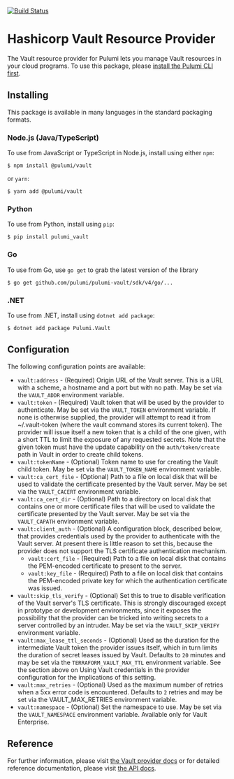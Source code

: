 [![Build Status](https://travis-ci.com/pulumi/pulumi-vault.svg?token=eHg7Zp5zdDDJfTjY8ejq&branch=master)](https://travis-ci.com/pulumi/pulumi-vault)

# Hashicorp Vault Resource Provider

The Vault resource provider for Pulumi lets you manage Vault resources in your cloud programs. To use
this package, please [install the Pulumi CLI first](https://pulumi.io/).

## Installing

This package is available in many languages in the standard packaging formats.

### Node.js (Java/TypeScript)

To use from JavaScript or TypeScript in Node.js, install using either `npm`:

    $ npm install @pulumi/vault

or `yarn`:

    $ yarn add @pulumi/vault

### Python

To use from Python, install using `pip`:

    $ pip install pulumi_vault

### Go

To use from Go, use `go get` to grab the latest version of the library

    $ go get github.com/pulumi/pulumi-vault/sdk/v4/go/...

### .NET

To use from .NET, install using `dotnet add package`:

    $ dotnet add package Pulumi.Vault

## Configuration

The following configuration points are available:

- `vault:address` - (Required) Origin URL of the Vault server. This is a URL with a scheme, a hostname and a port but with no path.
  May be set via the `VAULT_ADDR` environment variable.
- `vault:token` - (Required) Vault token that will be used by the provider to authenticate. May be set via the `VAULT_TOKEN`
  environment variable. If none is otherwise supplied, the provider will attempt to read it from ~/.vault-token (where the vault
  command stores its current token). The provider will issue itself a new token that is a child of the one given, with a short TTL
  to limit the exposure of any requested secrets. Note that the given token must have the update capability on the `auth/token/create`
  path in Vault in order to create child tokens.
- `vault:tokenName` - (Optional) Token name to use for creating the Vault child token. May be set via the `VAULT_TOKEN_NAME`
  environment variable. 
- `vault:ca_cert_file` - (Optional) Path to a file on local disk that will be used to validate the certificate presented by
  the Vault server. May be set via the `VAULT_CACERT` environment variable.
- `vault:ca_cert_dir` - (Optional) Path to a directory on local disk that contains one or more certificate files that will
  be used to validate the certificate presented by the Vault server. May be set via the `VAULT_CAPATH` environment variable.
- `vault:client_auth` - (Optional) A configuration block, described below, that provides credentials used by the provider
  to authenticate with the Vault server. At present there is little reason to set this, because the provider does not 
  support the TLS certificate authentication mechanism.
    - `vault:cert_file` - (Required) Path to a file on local disk that contains the PEM-encoded certificate to present to the server.
    - `vault:key_file` - (Required) Path to a file on local disk that contains the PEM-encoded private key for which the 
    authentication certificate was issued.
- `vault:skip_tls_verify` - (Optional) Set this to true to disable verification of the Vault server's TLS certificate. This
  is strongly discouraged except in prototype or development environments, since it exposes the possibility that the provider
  can be tricked into writing secrets to a server controlled by an intruder. May be set via the `VAULT_SKIP_VERIFY` environment variable.
- `vault:max_lease_ttl_seconds` - (Optional) Used as the duration for the intermediate Vault token the provider issues itself,
  which in turn limits the duration of secret leases issued by Vault. Defaults to `20` minutes and may be set via the 
  `TERRAFORM_VAULT_MAX_TTL` environment variable. See the section above on Using Vault credentials in the provider configuration
  for the implications of this setting.
- `vault:max_retries` - (Optional) Used as the maximum number of retries when a 5xx error code is encountered. Defaults to `2`
  retries and may be set via the VAULT_MAX_RETRIES environment variable.
- `vault:namespace` - (Optional) Set the namespace to use. May be set via the `VAULT_NAMESPACE` environment variable. Available
  only for Vault Enterprise.

## Reference

For further information, please visit [the Vault provider docs](https://www.pulumi.com/docs/intro/cloud-providers/vault) or for detailed reference documentation, please visit [the API docs](https://www.pulumi.com/docs/reference/pkg/vault).
